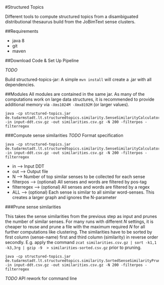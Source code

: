 #Structured Topics

Different tools to compute structured topics from a disambiguated distributional thesaurus build from the JoBimText sense clusters.

##Requirements

 - java 8
 - git
 - maven
 
##Download Code & Set Up Pipeline


_TODO_

Build structured-topics-jar:
A simple `mvn install` will create a .jar with all dependencies.

##Modules
All modules are contained in the same jar. As many of the computations work on large data structures, it is recommended to provide additional memory via `-Xms1024M -Xmx8192M` (or larger values).
```
java -cp structured-topics.jar de.tudarmstadt.lt.structuredtopics.similarity.SenseSimilarityCalculator -in input-ddt.csv.gz -out similarities.csv.gz -N 200 -filterpos -filterregex
```


###Compute sense similarities
_TODO_ Format specification

```
java -cp structured-topics.jar de.tudarmstadt.lt.structuredtopics.similarity.SenseSimilarityCalculator -in input-ddt.csv.gz -out similarities.csv.gz -N 200 -filterpos -filterregex
```

 - in --> Input DDT
 - out --> Output file
 - N --> Number of top similar senses to be collected for each sense
 - filterpos --> (optional) All senses and words are filtered by pos-tag
 - filterregex --> (optional) All senses and words are filtered by a regex
 - ALL --> (optional) Each sense is similar to all similar word-senses. This creates a larger graph and ignores the N-parameter
 
###Prune sense similarities

This takes the sense similarities from the previous step as input and prunes the number of similar senses.
For many runs with different _N_ settings, it is cheaper to reuse and prune a file with the maximum required _N_ for all further computations like clustering.
The similarities have to be sorted by first column (sense-name) first and third column (similarity) in reverse order secondly.
E.g. apply the command `zcat similarities.csv.gz | sort -k1,1 -k3,3rg | gzip -9  > similarities-sorted.csv.gz` prior to pruning.

```
java -cp structured-topics.jar de.tudarmstadt.lt.structuredtopics.similarity.SortedSenseSimilarityPruner -in input-ddt.csv.gz -out similarities.csv.gz -N 200 -filterpos -filterregex
```

_TODO_ API rework for command line
